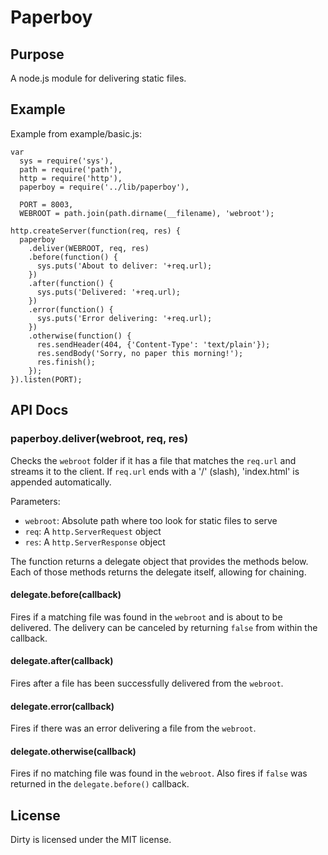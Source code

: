 # Paperboy

## Purpose

A node.js module for delivering static files.

## Example

Example from example/basic.js:

    var
      sys = require('sys'),
      path = require('path'),
      http = require('http'),
      paperboy = require('../lib/paperboy'),

      PORT = 8003,
      WEBROOT = path.join(path.dirname(__filename), 'webroot');

    http.createServer(function(req, res) {
      paperboy
        .deliver(WEBROOT, req, res)
        .before(function() {
          sys.puts('About to deliver: '+req.url);
        })
        .after(function() {
          sys.puts('Delivered: '+req.url);
        })
        .error(function() {
          sys.puts('Error delivering: '+req.url);
        })
        .otherwise(function() {
          res.sendHeader(404, {'Content-Type': 'text/plain'});
          res.sendBody('Sorry, no paper this morning!');
          res.finish();
        });
    }).listen(PORT);

## API Docs

### paperboy.deliver(webroot, req, res)

Checks the `webroot` folder if it has a file that matches the `req.url` and streams it to the client. If `req.url` ends with a '/' (slash), 'index.html' is appended automatically.

Parameters:

* `webroot`: Absolute path where too look for static files to serve
* `req`: A `http.ServerRequest` object
* `res`: A `http.ServerResponse` object

The function returns a delegate object that provides the methods below. Each of those methods returns the delegate itself, allowing for chaining.

#### delegate.before(callback)

Fires if a matching file was found in the `webroot` and is about to be delivered. The delivery can be canceled by returning `false` from within the callback.

#### delegate.after(callback)

Fires after a file has been successfully delivered from the `webroot`.

#### delegate.error(callback)

Fires if there was an error delivering a file from the `webroot`.

#### delegate.otherwise(callback)

Fires if no matching file was found in the `webroot`. Also fires if `false` was returned in the `delegate.before()` callback.

## License

Dirty is licensed under the MIT license.